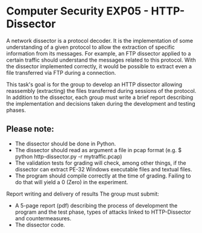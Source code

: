# Computer Security EXP05 - HTTP-Dissector
A network dissector is a protocol decoder. It is the implementation of some understanding of a given protocol to allow the extraction of specific information from its messages. For example, an FTP dissector applied to a certain traffic should understand the messages related to this protocol. With the dissector implemented correctly, it would be possible to extract even a file transferred via FTP during a connection.

This task's goal is for the group to develop an HTTP dissector allowing reassembly (extracting) the files transferred during sessions of the protocol. In addition to the dissector, each group must write a brief report describing the implementation and decisions taken during the development and testing phases.
## Please note:
- The dissector should be done in Python.
- The dissector should read as argument a file in pcap format (e.g. $ python http-dissector.py -r mytraffic.pcap)
- The validation tests for grading will check, among other things, if the dissector can extract PE-32 Windows executable files and textual files.
- The program should compile correctly at the time of grading. Failing to do that will yield a 0 (Zero) in the experiment.

Report writing and delivery of results
The group must submit:
- A 5-page report (pdf) describing the process of development the program and the test phase, types of attacks linked to HTTP-Dissector and countermeasures.
- The dissector code.

